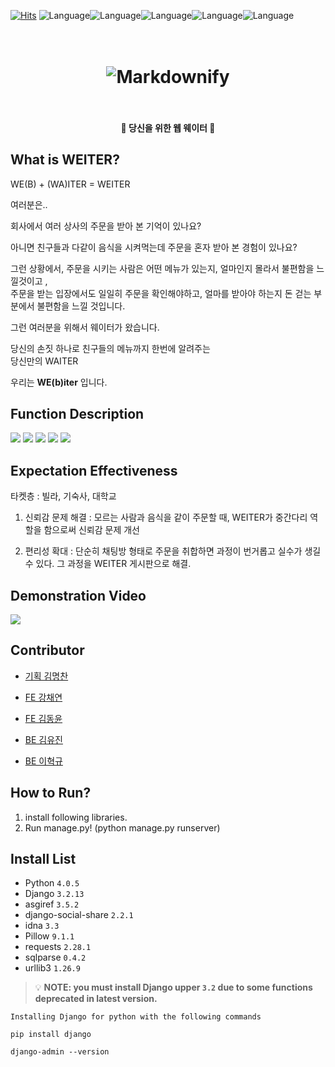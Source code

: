 [![Hits](https://hits.seeyoufarm.com/api/count/incr/badge.svg?url=https%3A%2F%2Fgithub.com%2Fehyeok9%2FLikeLion-Ideathon&count_bg=%2379C83D&title_bg=%23555555&icon=&icon_color=%23E7E7E7&title=hits&edge_flat=false)](https://hits.seeyoufarm.com)
![Language](https://img.shields.io/badge/laguage-Python-blue)![Language](https://img.shields.io/badge/framework-Django-orange)![Language](https://img.shields.io/badge/laguage-JavaScript-yellow)![Language](https://img.shields.io/badge/laguage-HTML-red)![Language](https://img.shields.io/badge/language-CSS-blueviolet)

<h1 align="center">
  <br>
  <img src="https://github.com/ehyeok9/WEITER/blob/develop/nPer1/order/static/img/NARROW_BOLD.png" alt="Markdownify"></a>
  <br>
  <br>
</h1>

<h4 align="center">🎰 당신을 위한 웹 웨이터 🚀</h4>



## What is WEITER?
WE(B) + (WA)ITER = WEITER

여러분은..   

회사에서 여러 상사의 주문을 받아 본 기억이 있나요?  

아니면 친구들과 다같이 음식을 시켜먹는데 주문을 혼자 받아 본 경험이 있나요?  

그런 상황에서, 주문을 시키는 사람은 어떤 메뉴가 있는지, 얼마인지 몰라서 불편함을 느낄것이고 ,  
주문을 받는 입장에서도 일일히 주문을 확인해야하고, 얼마를 받아야 하는지 돈 걷는 부분에서 불편함을 느낄 것입니다.   

그런 여러분을 위해서 웨이터가 왔습니다.   

당신의 손짓 하나로 친구들의 메뉴까지 한번에 알려주는  
당신만의 WAITER   

우리는 **WE(b)iter** 입니다.   

## Function Description

![](https://github.com/ehyeok9/WEITER/blob/develop/img/%EC%8A%AC%EB%9D%BC%EC%9D%B4%EB%93%9C6.PNG)
![](https://github.com/ehyeok9/WEITER/blob/develop/img/%EC%8A%AC%EB%9D%BC%EC%9D%B4%EB%93%9C7.PNG)
![](https://github.com/ehyeok9/WEITER/blob/develop/img/%EC%8A%AC%EB%9D%BC%EC%9D%B4%EB%93%9C8.PNG)
![](https://github.com/ehyeok9/WEITER/blob/develop/img/%EC%8A%AC%EB%9D%BC%EC%9D%B4%EB%93%9C9.PNG)
![](https://github.com/ehyeok9/WEITER/blob/develop/img/%EC%8A%AC%EB%9D%BC%EC%9D%B4%EB%93%9C11.PNG)

## Expectation Effectiveness

타켓층 : 빌라, 기숙사, 대학교  

1. 신뢰감 문제 해결 : 모르는 사람과 음식을 같이 주문할 때, WEITER가 중간다리 역할을 함으로써 신뢰감 문제 개선  

2. 편리성 확대 : 단순히 채팅방 형태로 주문을 취합하면 과정이 번거롭고 실수가 생길 수 있다. 그 과정을 WEITER 게시판으로 해결.

## Demonstration Video

![](https://github.com/ehyeok9/WEITER/blob/develop/img/weiter%20%EC%8B%9C%EC%97%B0%20%EC%98%81%EC%83%81.gif)

## Contributor

- [기획 김명찬](https://github.com/ehyeok9)
> 

- [FE 강채연](https://github.com/ehyeok9)
> 

- [FE 김동윤](https://github.com/ehyeok9)
>

- [BE 김유진](https://github.com/ehyeok9)
>

- [BE 이혁규](https://github.com/ehyeok9)
>

## How to Run?

1. install following libraries.
2. Run manage.py! (python manage.py runserver)

## Install List

- Python `4.0.5`
- Django `3.2.13`
- asgiref `3.5.2`
- django-social-share `2.2.1`
- idna `3.3`
- Pillow `9.1.1`
- requests `2.28.1`
- sqlparse `0.4.2`
- urllib3 `1.26.9`

> 💡 **NOTE: you must install Django upper `3.2` due to some functions deprecated in latest version.**
  ```
  Installing Django for python with the following commands

  pip install django

  django-admin --version
  ```
